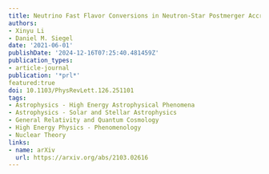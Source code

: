 ```yaml
---
title: Neutrino Fast Flavor Conversions in Neutron-Star Postmerger Accretion Disks
authors:
- Xinyu Li
- Daniel M. Siegel
date: '2021-06-01'
publishDate: '2024-12-16T07:25:40.481459Z'
publication_types:
- article-journal
publication: '*prl*'
featured:true
doi: 10.1103/PhysRevLett.126.251101
tags:
- Astrophysics - High Energy Astrophysical Phenomena
- Astrophysics - Solar and Stellar Astrophysics
- General Relativity and Quantum Cosmology
- High Energy Physics - Phenomenology
- Nuclear Theory
links:
- name: arXiv
  url: https://arxiv.org/abs/2103.02616
---
```

